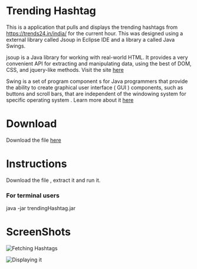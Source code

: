  # Trending Hashtag 
 
This is a application that pulls and displays the trending hashtags from https://trends24.in/india/ for the current hour. This was designed using a external library called Jsoup  in Eclipse IDE and a library a called Java Swings.

jsoup is a Java library for working with real-world HTML. It provides a very convenient API for extracting and manipulating data, using the best of DOM, CSS, and jquery-like methods.
Visit the site [here](https://jsoup.org/) 

Swing is a set of program component s for Java programmers that provide the ability to create graphical user interface ( GUI ) components, such as buttons and scroll bars, that are independent of the windowing system for specific operating system .
Learn more about it [here](https://www.javatpoint.com/java-swing)


# Download 

Download the file [here](https://github.com/SoumyaKB96/hashtag/archive/master.zip
)



# Instructions 

Download the file , extract it and run it.


### For terminal users

java -jar trendingHashtag.jar 





# ScreenShots


![Fetching Hashtags](https://lh3.googleusercontent.com/ai2kAuTBFFSv-cppUkJxmpIS8ll4J5fyMYY4A8YeuJDgkieHOVytRiSx9YSv5nIRBVNpulaQxu8YrmNpMibNH61mcgB8XtX0NIrYYzgjdq1y7VWDoZg5h2P2YeCFevBeNjqt8_opVzhP15z9EzxxjSd_s9n-2wGurDA7NMUqAtEA859xv3LP2a-mFhfKNGa0teurDApZbp-PBoJ3ITkCCxaVjdbcgLxsUU6sV77WRW30e2e35_HsLVrhGgut3EJzajVehkTN2CTgU1uHrh5g0VuYlBa6sygGYXEzTYscBtMtz3tP_5gG2sGf8z6nsMxDEuh5Cehu_ZO7_txQypbTfxdJL9xYeAaTf8P9b-dz8fujtAcUFf7vVr7MyHwk51IgFHsuHviIgjxYErcJnIhL-HzWp6WpyZGBD2wHVrlbSJR-8H9yGHeIVzj9gKy6mtSUDGhLM7ucUhHs0g0jnwDVadzgfSOp0pzOidxGm7U6eHHtsTWmJAonfKx9BUfXblGd8IjJz_gE30EoALaAY5XBpIFAedpC2vVXjyTSyayde0TLsXiqn8rQAbf1Ns2k_i_0E-TFujRjiw-HIc8arqMQfSGb_byWJYAUHKwk0mKCRCzwlMq9xrC1hpfGQfGawuU3FuP9U3eJSKkWYh10oWiKU878mjOlLrcm8IRYzmgxCWybYGE5ddWquhw=w294-h455-no)

![Displaying it](https://lh3.googleusercontent.com/EdzaHqwU_qxwhg4sWne83utvvbhjha1dXl4qXPAepCCZmDTejBcXvFmgY29n594v0fEV0xdtONnm_svRyEGjhUv_zC1JQqwMGlT2j0xwvO7TwKqnZARtCF9hMe7E7KzAa9JP6vTEWCgHhwAnklF_QN_2SxZExIZQSMoLWEjRhKV2OJ9EjPrx8Ywf2o2Tq92GnGgZd06ubqXLgwZ1exfENW3SmoqytM3Yy1o5v-fZHBp7G9jgZrL01HLtLH1p9Np3x1jY6QoDNINyvYtt_-JIQ02bxBWjTGf376DZDkZSpPdD_6DdbAMOrGncQ71VkJPQiu-fdHx_UGNDdu7CmJeq5DbARbKZD8S1geU-zCKmNW7CohwKCJldS-AIosLDt3DefuzYLENHaY1UaW-icAL77kazAnWWNFRn1RV-3g0IvWhPX_3g985l4HcPODiE0Me1pM-zAcNhvLesbaiHtTviFSKmT0VZQE_uPgCoBOYCgz7Idb0XURncsJynDaXE0oQe6jvjdiNSc3wEZE3NTp_M5YTJeI4nFO1na9wC0m-9Mln3UUpAZWx27xi09X6hi8_22B0dvEm8SYOMVUvwENx4ETnz_gc8822OxGuDeoue_8hUCw0e4zZOE2UroeA4oq-kZsWBktlQstmk77XivSm3Ly83ovR6dYk9raXXZ5RDwiRqYmKQwCLTaWM=w338-h490-no)





